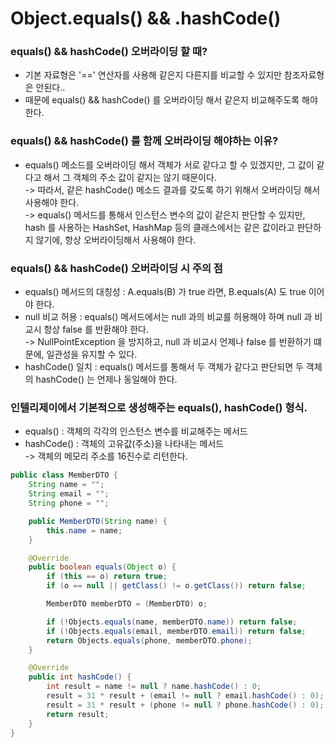 # Object.equals() && .hashCode()

### equals() && hashCode() 오버라이딩 할 때?

* 기본 자료형은 '==' 연산자를 사용해 같은지 다른지를 비교할 수 있지만 참조자료형은 안된다..
* 때문에 equals() && hashCode() 를 오버라이딩 해서 같은지 비교해주도록 해야한다.

### equals() && hashCode() 를 함께 오버라이딩 해야하는 이유?

* equals() 메소드를 오버라이딩 해서 객체가 서로 같다고 할 수 있겠지만, 그 값이 같다고 해서 그 객체의 주소 값이 같지는 않기 때문이다. \
  \-> 따라서, 같은 hashCode() 메소드 결과를 갖도록 하기 위해서 오버라이딩 해서 사용해야 한다.\
  \-> equals() 메서드를 통해서 인스턴스 변수의 값이 같은지 판단할 수 있지만, hash 를 사용하는 HashSet, HashMap 등의 클래스에서는 같은 값이라고 판단하지 않기에, 항상 오버라이딩해서 사용해야 한다.&#x20;

### equals() && hashCode() 오버라이딩 시 주의 점

* equals() 메서드의 대칭성 : A.equals(B) 가 true 라면, B.equals(A) 도 true 이어야 한다.&#x20;
* null 비교 허용 : equals() 메서드에서는 null 과의 비교를 허용해야 하며 null 과 비교시 항상 false 를 반환해야 한다. \
  \-> NullPointException 을 방지하고, null 과 비교시 언제나 false 를 반환하기 떄문에, 일관성을 유지할 수 있다.&#x20;
* hashCode() 일치 : equals() 메서드를 통해서 두 객체가 같다고 판단되면 두 객체의 hashCode() 는 언제나 동일해야 한다.&#x20;

### 인텔리제이에서 기본적으로 생성해주는 equals(), hashCode() 형식.

* equals() : 객체의 각각의 인스턴스 변수를 비교해주는 메서드
* hashCode() : 객체의 고유값(주소)을 나타내는 메서드\
  \-> 객체의 메모리 주소를 16진수로 리턴한다. &#x20;

```java
public class MemberDTO {
    String name = "";
    String email = "";
    String phone = "";

    public MemberDTO(String name) {
        this.name = name;
    }

    @Override
    public boolean equals(Object o) {
        if (this == o) return true;
        if (o == null || getClass() != o.getClass()) return false;

        MemberDTO memberDTO = (MemberDTO) o;

        if (!Objects.equals(name, memberDTO.name)) return false;
        if (!Objects.equals(email, memberDTO.email)) return false;
        return Objects.equals(phone, memberDTO.phone);
    }

    @Override
    public int hashCode() {
        int result = name != null ? name.hashCode() : 0;
        result = 31 * result + (email != null ? email.hashCode() : 0);
        result = 31 * result + (phone != null ? phone.hashCode() : 0);
        return result;
    }
}
```
